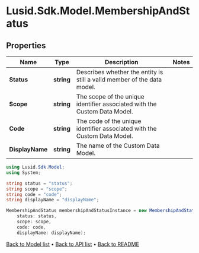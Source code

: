 # Lusid.Sdk.Model.MembershipAndStatus

## Properties

Name | Type | Description | Notes
------------ | ------------- | ------------- | -------------
**Status** | **string** | Describes whether the entity is still a valid member of the data model. | 
**Scope** | **string** | The scope of the unique identifier associated with the Custom Data Model. | 
**Code** | **string** | The code of the unique identifier associated with the Custom Data Model. | 
**DisplayName** | **string** | The name of the Custom Data Model. | 

```csharp
using Lusid.Sdk.Model;
using System;

string status = "status";
string scope = "scope";
string code = "code";
string displayName = "displayName";

MembershipAndStatus membershipAndStatusInstance = new MembershipAndStatus(
    status: status,
    scope: scope,
    code: code,
    displayName: displayName);
```

[Back to Model list](../README.md#documentation-for-models) &#8226; [Back to API list](../README.md#documentation-for-api-endpoints) &#8226; [Back to README](../README.md)
